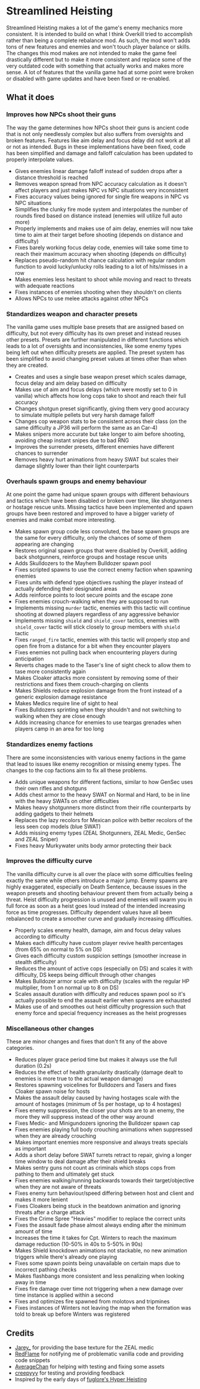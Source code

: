 # Streamlined Heisting

Streamlined Heisting makes a lot of the game's enemy mechanics more consistent. It is intended to build on what I think Overkill tried to accomplish rather than being a complete rebalance mod. As such, the mod won't adds tons of new features and enemies and won't touch player balance or skills. The changes this mod makes are not intended to make the game feel drastically different but to make it more consistent and replace some of the very outdated code with something that actually works and makes more sense. A lot of features that the vanilla game had at some point were broken or disabled with game updates and have been fixed or re-enabled.

## What it does

### Improves how NPCs shoot their guns

The way the game determines how NPCs shoot their guns is ancient code that is not only needlessly complex but also suffers from oversights and broken features. Features like aim delay and focus delay did not work at all or not as intended. Bugs in these implementations have been fixed, code has been simplified and damage and falloff calculation has been updated to properly interpolate values.

- Gives enemies linear damage falloff instead of sudden drops after a distance threshold is reached
- Removes weapon spread from NPC accuracy calculation as it doesn't affect players and just makes NPC vs NPC situations very inconsistent
- Fixes accuracy values being ignored for single fire weapons in NPC vs NPC situations
- Simplifies the clunky fire mode system and interpolates the number of rounds fired based on distance instead (enemies will utilize full auto more)
- Properly implements and makes use of aim delay, enemies will now take time to aim at their target before shooting (depends on distance and difficulty)
- Fixes barely working focus delay code, enemies will take some time to reach their maximum accuracy when shooting (depends on difficulty)
- Replaces pseudo-random hit chance calculation with regular random function to avoid lucky/unlucky rolls leading to a lot of hits/misses in a row
- Makes enemies less hesitant to shoot while moving and react to threats with adequate reactions
- Fixes instances of enemies shooting when they shouldn't on clients
- Allows NPCs to use melee attacks against other NPCs

### Standardizes weapon and character presets

The vanilla game uses multiple base presets that are assigned based on difficulty, but not every difficulty has its own preset and instead reuses other presets. Presets are further manipulated in different functions which leads to a lot of oversights and inconsistencies, like some enemy types being left out when difficulty presets are applied. The preset system has been simplified to avoid changing preset values at times other than when they are created.

- Creates and uses a single base weapon preset which scales damage, focus delay and aim delay based on difficulty
- Makes use of aim and focus delays (which were mostly set to 0 in vanilla) which affects how long cops take to shoot and reach their full accuracy
- Changes shotgun preset significantly, giving them very good accuracy to simulate multiple pellets but very harsh damage falloff
- Changes cop weapon stats to be consistent across their class (on the same difficulty a JP36 will perform the same as an Car-4)
- Makes snipers more accurate but take longer to aim before shooting, avoiding cheap instant snipes due to bad RNG
- Improves the surrender presets, different enemies have different chances to surrender
- Removes heavy hurt animations from heavy SWAT but scales their damage slightly lower than their light counterparts

### Overhauls spawn groups and enemy behaviour

At one point the game had unique spawn groups with different behaviours and tactics which have been disabled or broken over time, like shotgunners or hostage rescue units. Missing tactics have been implemented and spawn groups have been restored and improved to have a bigger variety of enemies and make combat more interesting.

- Makes spawn group code less convoluted, the base spawn groups are the same for every difficulty, only the chances of some of them appearing are changing
- Restores original spawn groups that were disabled by Overkill, adding back shotgunners, reinforce groups and hostage rescue units
- Adds Skulldozers to the Mayhem Bulldozer spawn pool
- Fixes scripted spawns to use the correct enemy faction when spawning enemies
- Fixes units with defend type objectives rushing the player instead of actually defending their designated areas
- Adds reinforce points to loot secure points and the escape zone
- Fixes enemies crouch-walking when they are supposed to run
- Implements missing ``murder`` tactic, enemies with this tactic will continue shooting at downed players regardless of any aggressive behavior
- Implements missing ``shield`` and ``shield_cover`` tactics, enemies with ``shield_cover`` tactic will stick closely to group members with ``shield`` tactic
- Fixes ``ranged_fire`` tactic, enemies with this tactic will properly stop and open fire from a distance for a bit when they encounter players
- Fixes enemies not pulling back when encountering players during anticipation
- Reverts chages made to the Taser's line of sight check to allow them to tase more consistently again
- Makes Cloaker attacks more consistent by removing some of their restrictions and fixes them crouch-charging on clients
- Makes Shields reduce explosion damage from the front instead of a generic explosion damage resistance
- Makes Medics require line of sight to heal
- Fixes Bulldozers sprinting when they shouldn't and not switching to walking when they are close enough
- Adds increasing chance for enemies to use teargas grenades when players camp in an area for too long

### Standardizes enemy factions

There are some inconsistencies with various enemy factions in the game that lead to issues like enemy recognition or missing enemy types. The changes to the cop factions aim to fix all these problems.

- Adds unique weapons for different factions, similar to how GenSec uses their own rifles and shotguns
- Adds chest armor to the heavy SWAT on Normal and Hard, to be in line with the heavy SWATs on other difficulties
- Makes heavy shotgunners more distinct from their rifle counterparts by adding gadgets to their helmets
- Replaces the lazy recolors for Mexican police with better recolors of the less seen cop models (blue SWAT)
- Adds missing enemy types (ZEAL Shotgunners, ZEAL Medic, GenSec and ZEAL Sniper)
- Fixes heavy Murkywater units body armor protecting their back

### Improves the difficulty curve

The vanilla difficulty curve is all over the place with some difficulties feeling exactly the same while others introduce a major jump. Enemy spawns are highly exaggerated, especially on Death Sentence, because issues in the weapon presets and shooting behaviour prevent them from actually being a threat. Heist difficulty progression is unused and enemies will swarm you in full force as soon as a heist goes loud instead of the intended increasing force as time progresses. Difficulty dependent values have all been rebalanced to create a smoother curve and gradually increasing difficulties.

- Properly scales enemy health, damage, aim and focus delay values according to difficulty
- Makes each difficulty have custom player revive health percentages (from 65% on normal to 5% on DS)
- Gives each difficulty custom suspicion settings (smoother increase in stealth difficulty)
- Reduces the amount of active cops (especially on DS) and scales it with difficulty, DS keeps being difficult through other changes
- Makes Bulldozer armor scale with difficulty (scales with the regular HP multiplier, from 1 on normal up to 8 on DS)
- Scales assault duration with difficulty and reduces spawn pool so it's actually possible to end the assault earlier when spawns are exhausted
- Makes use of and smoothes out heist difficulty progression such that enemy force and special frequency increases as the heist progresses

### Miscellaneous other changes

These are minor changes and fixes that don't fit any of the above categories.

- Reduces player grace period time but makes it always use the full duration (0.2s)
- Reduces the effect of health granularity drastically (damage dealt to enemies is more true to the actual weapon damage)
- Restores spawning voicelines for Bulldozers and Tasers and fixes Cloaker spawn noise for hosts
- Makes the assault delay caused by having hostages scale with the amount of hostages (minimum of 5s per hostage, up to 4 hostages)
- Fixes enemy suppression, the closer your shots are to an enemy, the more they will suppress instead of the other way around
- Fixes Medic- and Minigundozers ignoring the Bulldozer spawn cap
- Fixes enemies playing full body crouching animations when suppressed when they are already crouching
- Makes important enemies more responsive and always treats specials as important
- Adds a short delay before SWAT turrets retract to repair, giving a longer time window to deal damage after their shield breaks
- Makes sentry guns not count as criminals which stops cops from pathing to them and ultimately get stuck
- Fixes enemies walking/running backwards towards their target/objective when they are not aware of threats
- Fixes enemy turn behaviour/speed differing between host and client and makes it more lenient
- Fixes Cloakers being stuck in the beatdown animation and ignoring threats after a charge attack
- Fixes the Crime Spree "Heavies" modifier to replace the correct units
- Fixes the assault fade phase almost always ending after the minimum amount of time
- Increases the time it takes for Cpt. Winters to reach the maximum damage reduction (10-50% in 40s to 5-50% in 90s)
- Makes Shield knockdown animations not stackable, no new animation triggers while there's already one playing
- Fixes some spawn points being unavailable on certain maps due to incorrect pathing checks
- Makes flashbangs more consistent and less penalizing when looking away in time
- Fixes fire damage over time not triggering when a new damage over time instance is applied within a second
- Fixes and optimizes fire spawned from molotovs and tripmines
- Fixes instances of Winters not leaving the map when the formation was told to break up before Winters was registered

## Credits

- [Jarey_](https://modworkshop.net/user/1664) for providing the base texture for the ZEAL medic
- [RedFlame](https://modworkshop.net/user/78332) for notifying me of problematic vanilla code and providing code snippets
- [AverageChan](https://modworkshop.net/user/97086) for helping with testing and fixing some assets
- [creepyyy](https://modworkshop.net/user/54264) for testing and providing feedback
- Inspired by the early days of [fuglore's Hyper Heisting](https://modworkshop.net/mod/24337)
